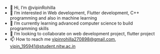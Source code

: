 - 👋 Hi, I’m @vipinRohilla
- 👀 I’m interested in Web development, Flutter development, C++ programming and also in machine learning
- 🌱 I’m currently learning advanced computer science to build programming skills
- 💞️ I’m looking to collaborate on web development project, flutter project
- 📫 How to reach me vipinrohilla270898@gmail.com, vipin_195941@student.nitw.ac.in

<!---
vipinRohilla/vipinRohilla is a ✨ special ✨ repository because its `README.md` (this file) appears on your GitHub profile.
You can click the Preview link to take a look at your changes.
--->
